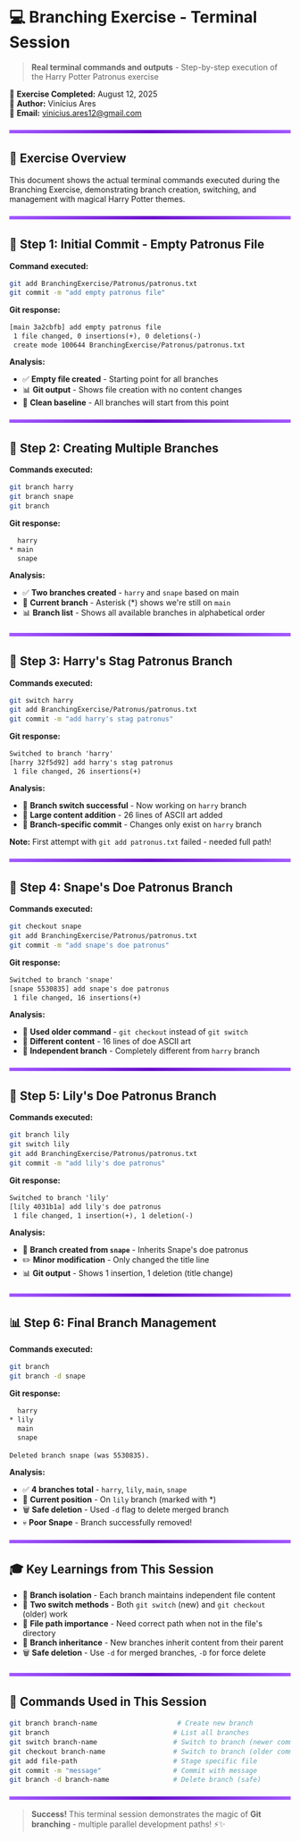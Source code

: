 # 💻 Branching Exercise - Terminal Session

> **Real terminal commands and outputs** - Step-by-step execution of the Harry Potter Patronus exercise

📅 **Exercise Completed:** August 12, 2025  
👤 **Author:** Vinícius Ares  
📧 **Email:** vinicius.ares12@gmail.com

<img src="../../purple-divisor.svg" width="100%" height="6" alt="Purple divider">

## 🎯 Exercise Overview

This document shows the actual terminal commands executed during the Branching Exercise, demonstrating branch creation, switching, and management with magical Harry Potter themes.

<img src="../../purple-divisor.svg" width="100%" height="6" alt="Purple divider">

## 📄 Step 1: Initial Commit - Empty Patronus File

**Command executed:**
```bash
git add BranchingExercise/Patronus/patronus.txt
git commit -m "add empty patronus file"
```

**Git response:**
```
[main 3a2cbfb] add empty patronus file
 1 file changed, 0 insertions(+), 0 deletions(-)
 create mode 100644 BranchingExercise/Patronus/patronus.txt
```

**Analysis:**
- ✅ **Empty file created** - Starting point for all branches
- 📊 **Git output** - Shows file creation with no content changes
- 🎯 **Clean baseline** - All branches will start from this point

<img src="../../purple-divisor.svg" width="100%" height="6" alt="Purple divider">

## 🌿 Step 2: Creating Multiple Branches

**Commands executed:**
```bash
git branch harry
git branch snape
git branch
```

**Git response:**
```
  harry
* main
  snape
```

**Analysis:**
- ✅ **Two branches created** - `harry` and `snape` based on main
- 🎯 **Current branch** - Asterisk (*) shows we're still on `main`
- 📊 **Branch list** - Shows all available branches in alphabetical order

<img src="../../purple-divisor.svg" width="100%" height="6" alt="Purple divider">

## 🦌 Step 3: Harry's Stag Patronus Branch

**Commands executed:**
```bash
git switch harry
git add BranchingExercise/Patronus/patronus.txt
git commit -m "add harry's stag patronus"
```

**Git response:**
```
Switched to branch 'harry'
[harry 32f5d92] add harry's stag patronus
 1 file changed, 26 insertions(+)
```

**Analysis:**
- 🔄 **Branch switch successful** - Now working on `harry` branch
- 📝 **Large content addition** - 26 lines of ASCII art added
- 🎯 **Branch-specific commit** - Changes only exist on `harry` branch

**Note:** First attempt with `git add patronus.txt` failed - needed full path!

<img src="../../purple-divisor.svg" width="100%" height="6" alt="Purple divider">

## 🦌 Step 4: Snape's Doe Patronus Branch

**Commands executed:**
```bash
git checkout snape
git add BranchingExercise/Patronus/patronus.txt
git commit -m "add snape's doe patronus"
```

**Git response:**
```
Switched to branch 'snape'
[snape 5530835] add snape's doe patronus
 1 file changed, 16 insertions(+)
```

**Analysis:**
- 🔄 **Used older command** - `git checkout` instead of `git switch`
- 📝 **Different content** - 16 lines of doe ASCII art
- 🎯 **Independent branch** - Completely different from `harry` branch

<img src="../../purple-divisor.svg" width="100%" height="6" alt="Purple divider">

## 🌸 Step 5: Lily's Doe Patronus Branch

**Commands executed:**
```bash
git branch lily
git switch lily
git add BranchingExercise/Patronus/patronus.txt
git commit -m "add lily's doe patronus"
```

**Git response:**
```
Switched to branch 'lily'
[lily 4031b1a] add lily's doe patronus
 1 file changed, 1 insertion(+), 1 deletion(-)
```

**Analysis:**
- 🌿 **Branch created from `snape`** - Inherits Snape's doe patronus
- ✏️ **Minor modification** - Only changed the title line
- 📊 **Git output** - Shows 1 insertion, 1 deletion (title change)

<img src="../../purple-divisor.svg" width="100%" height="6" alt="Purple divider">

## 📊 Step 6: Final Branch Management

**Commands executed:**
```bash
git branch
git branch -d snape
```

**Git response:**
```
  harry
* lily
  main
  snape

Deleted branch snape (was 5530835).
```

**Analysis:**
- ✅ **4 branches total** - `harry`, `lily`, `main`, `snape`
- 🎯 **Current position** - On `lily` branch (marked with *)
- 🗑️ **Safe deletion** - Used `-d` flag to delete merged branch
- 💀 **Poor Snape** - Branch successfully removed!

<img src="../../purple-divisor.svg" width="100%" height="6" alt="Purple divider">

## 🎓 Key Learnings from This Session

- 🌿 **Branch isolation** - Each branch maintains independent file content
- 🔄 **Two switch methods** - Both `git switch` (new) and `git checkout` (older) work
- 📂 **File path importance** - Need correct path when not in the file's directory
- 🎯 **Branch inheritance** - New branches inherit content from their parent
- 🗑️ **Safe deletion** - Use `-d` for merged branches, `-D` for force delete

<img src="../../purple-divisor.svg" width="100%" height="6" alt="Purple divider">

## 🔧 Commands Used in This Session

```bash
git branch branch-name                    # Create new branch
git branch                               # List all branches
git switch branch-name                   # Switch to branch (newer command)
git checkout branch-name                 # Switch to branch (older command)
git add file-path                        # Stage specific file
git commit -m "message"                  # Commit with message
git branch -d branch-name                # Delete branch (safe)
```

<img src="../../purple-divisor.svg" width="100%" height="6" alt="Purple divider">

> **Success!** This terminal session demonstrates the magic of **Git branching** - multiple parallel development paths! ⚡✨
